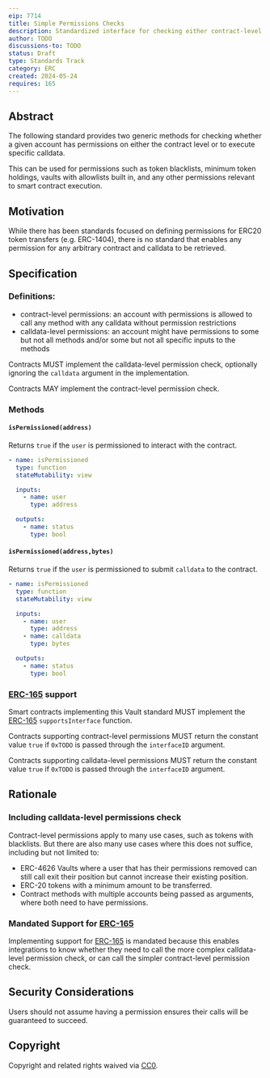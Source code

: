 ```yaml
---
eip: 7714
title: Simple Permissions Checks
description: Standardized interface for checking either contract-level or calldata-level permissions
author: TODO
discussions-to: TODO
status: Draft
type: Standards Track
category: ERC
created: 2024-05-24
requires: 165
---
```


## Abstract

The following standard provides two generic methods for checking whether a given account has permissions on either the contract level or to execute specific calldata.

This can be used for permissions such as token blacklists, minimum token holdings, vaults with allowlists built in, and any other permissions relevant to smart contract execution.

## Motivation

While there has been standards focused on defining permissions for ERC20 token transfers (e.g. ERC-1404), there is no standard that enables any permission for any arbitrary contract and calldata to be retrieved.

## Specification

### Definitions:

- contract-level permissions: an account with permissions is allowed to call any method with any calldata without permission restrictions
- calldata-level permissions: an account might have permissions to some but not all methods and/or some but not all specific inputs to the methods

Contracts MUST implement the calldata-level permission check, optionally ignoring the `calldata` argument in the implementation.

Contracts MAY implement the contract-level permission check.

### Methods

#### `isPermissioned(address)`

Returns `true` if the `user` is permissioned to interact with the contract.

```yaml
- name: isPermissioned
  type: function
  stateMutability: view

  inputs:
    - name: user
      type: address

  outputs:
    - name: status
      type: bool
```

#### `isPermissioned(address,bytes)`

Returns `true` if the `user` is permissioned to submit `calldata` to the contract.

```yaml
- name: isPermissioned
  type: function
  stateMutability: view

  inputs:
    - name: user
      type: address
    - name: calldata
      type: bytes

  outputs:
    - name: status
      type: bool
```

### [ERC-165](./eip-165.md) support

Smart contracts implementing this Vault standard MUST implement the [ERC-165](./eip-165.md) `supportsInterface` function.

Contracts supporting contract-level permissions MUST return the constant value `true` if `0xTODO` is passed through the `interfaceID` argument.

Contracts supporting calldata-level permissions MUST return the constant value `true` if `0xTODO` is passed through the `interfaceID` argument.

## Rationale

### Including calldata-level permissions check

Contract-level permissions apply to many use cases, such as tokens with blacklists. But there are also many use cases where this does not suffice, including but not limited to:
* ERC-4626 Vaults where a user that has their permissions removed can still call exit their position but cannot increase their existing position.
* ERC-20 tokens with a minimum amount to be transferred.
* Contract methods with multiple accounts being passed as arguments, where both need to have permissions.

### Mandated Support for [ERC-165](./eip-165.md)

Implementing support for [ERC-165](./eip-165.md) is mandated because this enables integrations to know whether they need to call the more complex calldata-level permission check, or can call the simpler contract-level permission check.

## Security Considerations

Users should not assume having a permission ensures their calls will be guaranteed to succeed.

## Copyright

Copyright and related rights waived via [CC0](../LICENSE.md).
